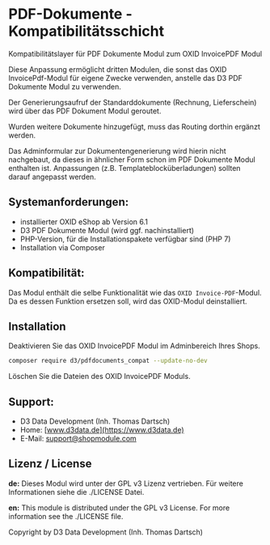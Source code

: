 # PDF-Dokumente - Kompatibilitätsschicht

Kompatibilitätslayer für PDF Dokumente Modul zum OXID InvoicePDF Modul

Diese Anpassung ermöglicht dritten Modulen, die sonst das OXID InvoicePdf-Modul für eigene Zwecke verwenden, anstelle das D3 PDF Dokumente Modul zu verwenden.

Der Generierungsaufruf der Standarddokumente (Rechnung, Lieferschein) wird über das PDF Dokument Modul geroutet.

Wurden weitere Dokumente hinzugefügt, muss das Routing dorthin ergänzt werden.

Das Adminformular zur Dokumentengenerierung wird hierin nicht nachgebaut, da dieses in ähnlicher Form schon im PDF Dokumente Modul enthalten ist. Anpassungen (z.B. Templateblocküberladungen) sollten darauf angepasst werden.

## Systemanforderungen:

- installierter OXID eShop ab Version 6.1
- D3 PDF Dokumente Modul (wird ggf. nachinstalliert)
- PHP-Version, für die Installationspakete verfügbar sind (PHP 7)
- Installation via Composer

## Kompatibilität:

Das Modul enthält die selbe Funktionalität wie das `OXID Invoice-PDF`-Modul. Da es dessen Funktion ersetzen soll, wird das OXID-Modul deinstalliert.

## Installation 

Deaktivieren Sie das OXID InvoicePDF Modul im Adminbereich Ihres Shops.

```bash
composer require d3/pdfdocuments_compat --update-no-dev
```

Löschen Sie die Dateien des OXID InvoicePDF Moduls.

## Support:

- D3 Data Development (Inh. Thomas Dartsch)
- Home: [www.d3data.de](https://www.d3data.de)
- E-Mail: support@shopmodule.com

## Lizenz / License

**de:** Dieses Modul wird unter der GPL v3 Lizenz vertrieben. Für weitere Informationen siehe die ./LICENSE Datei.
 
**en:** This module is distributed under the GPL v3 License. For more information see the ./LICENSE file.

Copyright by D3 Data Development (Inh. Thomas Dartsch)